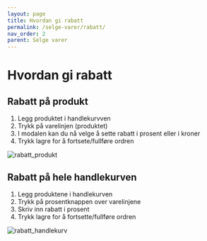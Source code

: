 ```yaml
---
layout: page
title: Hvordan gi rabatt
permalink: /selge-varer/rabatt/
nav_order: 2
parent: Selge varer
---
```


# Hvordan gi rabatt

## Rabatt på produkt
1. Legg produktet i handlekurvven
2. Trykk på varelinjen (produktet)
3. I modalen kan du nå velge å sette rabatt i prosent eller i kroner
4. Trykk lagre for å fortsete/fullføre ordren

![rabatt_produkt](assets/images/rabatt_via_prod.jpg)

## Rabatt på hele handlekurven
1. Legg produktene i handlekurven
2. Trykk på prosentknappen over varelinjene
3. Skriv inn rabatt i prosent
4. Trykk lagre for å fortsette/fullføre ordren

![rabatt_handlekurv](assets/images/rabatt_hele_cart.jpg)
